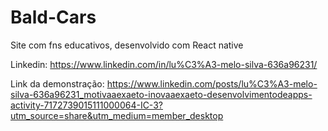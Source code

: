 # Bald-Cars
Site com fns educativos, desenvolvido com React native

Linkedin: https://www.linkedin.com/in/lu%C3%A3-melo-silva-636a96231/

Link da demonstração: https://www.linkedin.com/posts/lu%C3%A3-melo-silva-636a96231_motivaaexaeto-inovaaexaeto-desenvolvimentodeapps-activity-7172739015111000064-IC-3?utm_source=share&utm_medium=member_desktop

